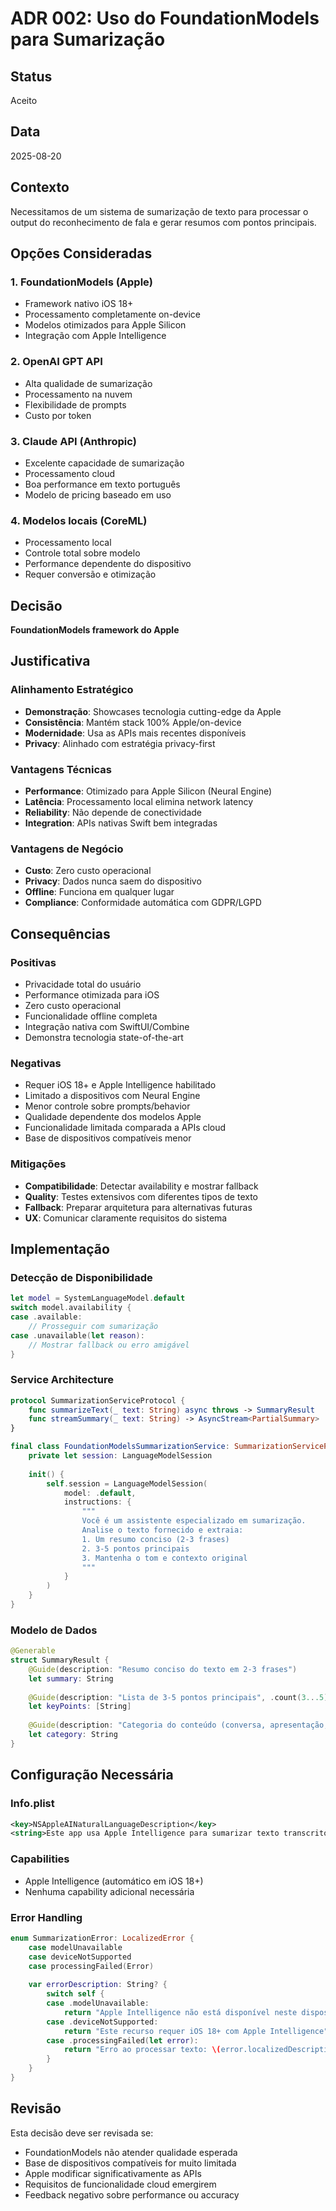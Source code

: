 # ADR 002: Uso do FoundationModels para Sumarização

## Status
Aceito

## Data
2025-08-20

## Contexto
Necessitamos de um sistema de sumarização de texto para processar o output do reconhecimento de fala e gerar resumos com pontos principais.

## Opções Consideradas

### 1. FoundationModels (Apple)
- Framework nativo iOS 18+
- Processamento completamente on-device
- Modelos otimizados para Apple Silicon
- Integração com Apple Intelligence

### 2. OpenAI GPT API
- Alta qualidade de sumarização
- Processamento na nuvem
- Flexibilidade de prompts
- Custo por token

### 3. Claude API (Anthropic)
- Excelente capacidade de sumarização
- Processamento cloud
- Boa performance em texto português
- Modelo de pricing baseado em uso

### 4. Modelos locais (CoreML)
- Processamento local
- Controle total sobre modelo
- Performance dependente do dispositivo
- Requer conversão e otimização

## Decisão
**FoundationModels framework do Apple**

## Justificativa

### Alinhamento Estratégico
- **Demonstração**: Showcases tecnologia cutting-edge da Apple
- **Consistência**: Mantém stack 100% Apple/on-device
- **Modernidade**: Usa as APIs mais recentes disponíveis
- **Privacy**: Alinhado com estratégia privacy-first

### Vantagens Técnicas
- **Performance**: Otimizado para Apple Silicon (Neural Engine)
- **Latência**: Processamento local elimina network latency
- **Reliability**: Não depende de conectividade
- **Integration**: APIs nativas Swift bem integradas

### Vantagens de Negócio
- **Custo**: Zero custo operacional
- **Privacy**: Dados nunca saem do dispositivo
- **Offline**: Funciona em qualquer lugar
- **Compliance**: Conformidade automática com GDPR/LGPD

## Consequências

### Positivas
- Privacidade total do usuário
- Performance otimizada para iOS
- Zero custo operacional
- Funcionalidade offline completa
- Integração nativa com SwiftUI/Combine
- Demonstra tecnologia state-of-the-art

### Negativas
- Requer iOS 18+ e Apple Intelligence habilitado
- Limitado a dispositivos com Neural Engine
- Menor controle sobre prompts/behavior
- Qualidade dependente dos modelos Apple
- Funcionalidade limitada comparada a APIs cloud
- Base de dispositivos compatíveis menor

### Mitigações
- **Compatibilidade**: Detectar availability e mostrar fallback
- **Quality**: Testes extensivos com diferentes tipos de texto
- **Fallback**: Preparar arquitetura para alternativas futuras
- **UX**: Comunicar claramente requisitos do sistema

## Implementação

### Detecção de Disponibilidade
```swift
let model = SystemLanguageModel.default
switch model.availability {
case .available:
    // Prosseguir com sumarização
case .unavailable(let reason):
    // Mostrar fallback ou erro amigável
}
```

### Service Architecture
```swift
protocol SummarizationServiceProtocol {
    func summarizeText(_ text: String) async throws -> SummaryResult
    func streamSummary(_ text: String) -> AsyncStream<PartialSummary>
}

final class FoundationModelsSummarizationService: SummarizationServiceProtocol {
    private let session: LanguageModelSession
    
    init() {
        self.session = LanguageModelSession(
            model: .default,
            instructions: {
                """
                Você é um assistente especializado em sumarização.
                Analise o texto fornecido e extraia:
                1. Um resumo conciso (2-3 frases)
                2. 3-5 pontos principais
                3. Mantenha o tom e contexto original
                """
            }
        )
    }
}
```

### Modelo de Dados
```swift
@Generable
struct SummaryResult {
    @Guide(description: "Resumo conciso do texto em 2-3 frases")
    let summary: String
    
    @Guide(description: "Lista de 3-5 pontos principais", .count(3...5))
    let keyPoints: [String]
    
    @Guide(description: "Categoria do conteúdo (conversa, apresentação, notas, etc)")
    let category: String
}
```

## Configuração Necessária

### Info.plist
```xml
<key>NSAppleAINaturalLanguageDescription</key>
<string>Este app usa Apple Intelligence para sumarizar texto transcrito</string>
```

### Capabilities
- Apple Intelligence (automático em iOS 18+)
- Nenhuma capability adicional necessária

### Error Handling
```swift
enum SummarizationError: LocalizedError {
    case modelUnavailable
    case deviceNotSupported
    case processingFailed(Error)
    
    var errorDescription: String? {
        switch self {
        case .modelUnavailable:
            return "Apple Intelligence não está disponível neste dispositivo"
        case .deviceNotSupported:
            return "Este recurso requer iOS 18+ com Apple Intelligence"
        case .processingFailed(let error):
            return "Erro ao processar texto: \(error.localizedDescription)"
        }
    }
}
```

## Revisão
Esta decisão deve ser revisada se:
- FoundationModels não atender qualidade esperada
- Base de dispositivos compatíveis for muito limitada
- Apple modificar significativamente as APIs
- Requisitos de funcionalidade cloud emergirem
- Feedback negativo sobre performance ou accuracy

